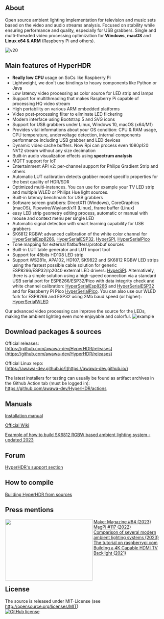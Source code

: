 ## About 

Open source ambient lighting implementation for television and music sets based on the video and audio streams analysis. Focused on stability while ensuring performance and quality, especially for USB grabbers. Single and multi-threaded video processing optimization for **Windows**, **macOS** and **Linux x64 & ARM** (Raspberry Pi and others).
  
![v20](https://github.com/awawa-dev/HyperHDR/assets/69086569/9bc7999d-1515-4a96-ba5e-8a732cf7d8a4)

## Main features of HyperHDR

* **Really low CPU** usage on SoCs like Raspberry Pi
* Lightweight, we don't use bindings to heavy components like Python or Java
* Low latency video processing as color source for LED strip and lamps
* Support for multithreading that makes Raspberry Pi capable of processing HQ video stream
* High portability on various ARM embedded platforms
* Video post-processing filter to eliminate LED flickering
* Modern interface using Bootstrap 5 and SVG icons
* Support for USB grabbers under Linux, Windows 10, macOS (x64/M1)
* Provides vital informations about your OS condition: CPU & RAM usage, CPU temperature, undervoltage detection, internal components performance including USB grabber and LED devices
* Dynamic video cache buffers. Now Rpi can process even 1080p120 NV12 stream without any size decimation
* Built-in audio visualization effects using **spectrum analysis**
* MQTT support for IoT
* Entertainment API v2: per-channel support for Philips Gradient Strip and others
* Automatic LUT calibration detects grabber model specific properties for the best quality of HDR/SDR
* Optimized multi-instances. You can use for example your TV LED strip and multiple WLED or Philips Hue light sources.
* Built-in latency benchmark for USB grabbers
* Software screen grabbers: DirectX11 (Windows), CoreGraphics (macOS), Pipewire/Wayland/x11 (Linux), frame buffer (Linux)
* easy LED strip geometry editing process, automatic or manual with mouse and context menu per single LED
* Automatic signal detection with smart learning capability for USB grabbers
* SK6812 RGBW: advanced calibration of the white color channel for [HyperSerialEsp8266](https://github.com/awawa-dev/HyperSerialEsp8266), [HyperSerialESP32](https://github.com/awawa-dev/HyperSerialESP32), [HyperSPI](https://github.com/awawa-dev/HyperSPI), [HyperSerialPico](https://github.com/awawa-dev/HyperSerialPico)
* Tone mapping for external flatbuffers/protobuf sources
* Built-in LUT table generator and LUT import tool
* Support for 48bits HD108 LED strip
* Support WS281x, APA102, HD107, SK9822 and SK6812 RGBW LED strips using the fastest possible cable solution for generic ESP8266/ESP32/rp2040 external LED drivers: [HyperSPI](https://github.com/awawa-dev/HyperSPI). Alternatively, there is a simple solution using a high-speed connection via a standard USB serial port for ESP8266/ESP32/Pico with data integrity check and white channel calibration: [HyperSerialEsp8266](https://github.com/awawa-dev/HyperSerialEsp8266) and [HyperSerialESP32](https://github.com/awawa-dev/HyperSerialESP32) and for Raspberry Pi Pico [HyperSerialPico](https://github.com/awawa-dev/HyperSerialPico). You can also use our WLED fork for ESP8266 and ESP32 using 2Mb baud speed (or higher): [HyperSerialWLED](https://github.com/awawa-dev/HyperSerialWLED)

Our advanced video processing can improve the source for the LEDs, making the ambient lighting even more enjoyable and colorful.
![example](https://github.com/awawa-dev/HyperHDR/assets/69086569/4077c05d-4c02-47eb-8d64-a334064403b3)

## Download packages & sources

Official releases:  
[https://github.com/awawa-dev/HyperHDR/releases](https://github.com/awawa-dev/HyperHDR/releases)

Official Linux repo:  
[https://awawa-dev.github.io/](https://awawa-dev.github.io/)

The latest installers for testing can usually be found as artifact archives in the Github Action tab (must be logged in):  
https://github.com/awawa-dev/HyperHDR/actions

## Manuals

[Installation manual](https://github.com/awawa-dev/HyperHDR/wiki/Installation)

[Official Wiki](https://github.com/awawa-dev/HyperHDR/wiki)  
  
[Example of how to build SK6812 RGBW based ambient lighting system - updated 2023](https://www.hyperhdr.eu/2023/02/ultimate-guide-on-how-to-build-led.html)

## Forum

[HyperHDR's support section](https://github.com/awawa-dev/HyperHDR/discussions)

## How to compile

[Building HyperHDR from sources](https://github.com/awawa-dev/HyperHDR/wiki/Compiling-HyperHDR)

## Press mentions

<img align="left" width="286" height="200" src="https://i.postimg.cc/zvr9rWR4/magazine.jpg"/>
<a href="https://makezine.com/projects/bright-lights-big-tv-diy-ambient-lights/">Make: Magazine #84 (2023)</a><br>
<a href="https://magpi.raspberrypi.com/issues/117">MagPi #117 (2022)</a><br>
<a href="https://web.archive.org/web/20230824230034/https://www.smartprix.com/bytes/what-is-bias-lighting-philips-hue-ambient-light-vs-govee-dreamview-tv-backlight-vs-diy-ambient-light-with-hyperhdr/">Comparison of several modern ambient lighting systems (2023)</a><br>
<a href="https://www.raspberrypi.com/tutorials/raspberry-pi-tv-ambient-lighting">The tutorial on raspberrypi.com</a><br>
<a href="https://www.youtube.com/watch?v=4jkwFsMkKwU">Building a 4K Capable HDMI TV Backlight (2021)</a><br><br><br><br><br>

## License
  
The source is released under MIT-License (see http://opensource.org/licenses/MIT)  
[![GitHub license](https://img.shields.io/badge/License-MIT-yellow.svg)](https://raw.githubusercontent.com/awawa-dev/HyperHDR/master/LICENSE)
